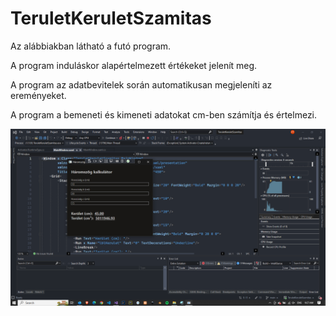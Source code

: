 # TeruletKeruletSzamitas

Az alábbiakban látható a futó program.

<p>A program induláskor alapértelmezett értékeket jelenít meg.</p>
<p>A program az adatbevitelek során automatikusan megjeleníti az ereményeket.</p>
<p>A program a bemeneti és kimeneti adatokat cm-ben számítja és értelmezi.</p>

![Kép a program fottatásáról](https://github.com/bsze2tespet/TeruletKeruletSzamitas/blob/main/TerKerSzam.png)
